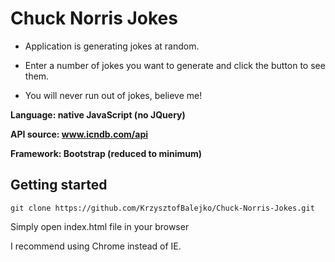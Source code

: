 # Chuck Norris Jokes


* Application is generating jokes at random.
 
* Enter a number of jokes you want to generate and click the button to see them.
 
* You will never run out of jokes, believe me!


**Language: native JavaScript (no JQuery)**

**API source: www.icndb.com/api**

**Framework: Bootstrap (reduced to minimum)**


## Getting started

`git clone https://github.com/KrzysztofBalejko/Chuck-Norris-Jokes.git`

 Simply open index.html file in your browser

 I recommend using Chrome instead of IE.